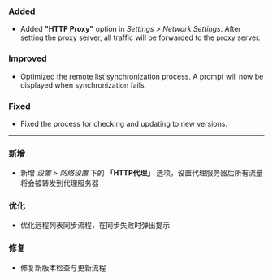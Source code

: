 ### Added

- Added **"HTTP Proxy"** option in _Settings > Network Settings_. After setting the proxy server, all traffic will be forwarded to the proxy server.

### Improved

- Optimized the remote list synchronization process. A prompt will now be displayed when synchronization fails.

### Fixed

- Fixed the process for checking and updating to new versions.

---

### 新增

- 新增 _设置 > 网络设置_ 下的 **「HTTP代理」** 选项，设置代理服务器后所有流量将会被转发到代理服务器

### 优化

- 优化远程列表同步流程，在同步失败时弹出提示

### 修复

- 修复新版本检查与更新流程
